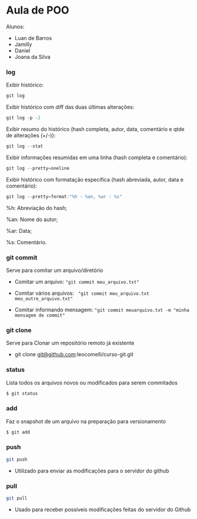 # Aula de POO

Alunos:
- Luan de Barros
- Jamilly
- Daniel
- Joana da Silva

### log 

Exibir histórico:
```java
git log
``````
Exibir histórico com diff das duas últimas alterações:

```java
git log -p -2
``````
Exibir resumo do histórico (hash completa, autor, data, comentário e qtde de alterações (+/-)):

```java
git log --stat
``````

Exibir informações resumidas em uma linha (hash completa e comentário):

```java
git log --pretty=oneline
``````

Exibir histórico com formatação específica (hash abreviada, autor, data e comentário):

```java
git log --pretty=format:"%h - %an, %ar : %s"
``````
%h: Abreviação do hash;

%an: Nome do autor;

%ar: Data;

%s: Comentário.

### git commit
Serve para comitar um arquivo/diretório

- Comitar um arquivo: ``` "git commit meu_arquivo.txt" ```

- Comitar vários arquivos: ``` "git commit meu_arquivo.txt meu_outro_arquivo.txt"```
- Comitar informando mensagem: ```"git commit meuarquivo.txt -m "minha mensagem de commit" ```

### git clone
Serve para Clonar um repositório remoto já existente
- git clone git@github.com:leocomelli/curso-git.git


### status
Lista todos os arquivos novos ou modificados para serem commitados
``` bash
$ git status
```

### add
Faz o snapshot de um arquivo na preparação para versionamento
```bash
$ git add
```

### push

```bash
git push
```
- Utilizado para enviar as modificações para o servidor do github

### pull

```bash
git pull
```
- Usado para receber possíveis modificações feitas do servidor do Github
